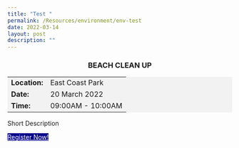 ```yaml
---
title: "Test "
permalink: /Resources/environment/env-test
date: 2022-03-14
layout: post
description: ""
---
```

<div><h3><center>BEACH CLEAN UP<center></center></center></h3></div>

<div src="/images/Beach%20Cleanup%20Sample.jpg"><center></center></div>

<div style="background-color:#f2f2f2; font-size:120%"><table>
<tbody>
<tr>
 <td><b>Location:</b></td><td>East Coast Park</td>
</tr>
<tr>
 <td><b>Date:</b> </td><td>20 March 2022</td>
</tr>
<tr>
	<td> <b>Time:</b> </td><td> 09:00AM - 10:00AM</td>
</tr>
</tbody>
</table>
	</div>

Short Description

<a class="bp-button is-uppercase search-button" style="background-color:darkblue; color:white" href="form.gov.sg"> Register Now! </a>